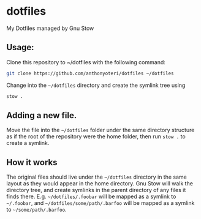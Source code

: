 # dotfiles
My Dotfiles managed by Gnu Stow

## Usage:

Clone this repository to ~/dotfiles with the following command:

```sh
git clone https://github.com/anthonyoteri/dotfiles ~/dotfiles

```

Change into the `~/dotfiles` directory and create the symlink tree using

```sh
stow .
```

## Adding a new file.

Move the file into the `~/dotfiles` folder under the same directory structure
as if the root of the repository were the home folder, then run `stow .` to
create a symlink.

## How it works

The original files should live under the `~/dotfiles` directory in the same
layout as they would appear in the home directory.  Gnu Stow will walk the
directory tree, and create symlinks in the parent directory of any files it
finds there.  E.g. `~/dotfiles/.foobar` will be mapped as a symlink to
`~/.foobar`, and `~/dotfiles/some/path/.barfoo` will be mapped as a symlink
to `~/some/path/.barfoo`.

